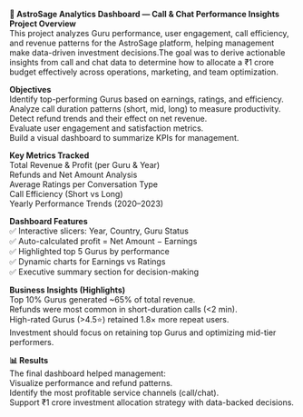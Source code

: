 **🌟 AstroSage Analytics Dashboard — Call & Chat Performance Insights**<br>
**Project Overview**<br>
This project analyzes Guru performance, user engagement, call efficiency, and revenue patterns for the AstroSage platform, helping management make data-driven investment decisions.The goal was to derive actionable insights from call and chat data to determine how to allocate a ₹1 crore budget effectively across operations, marketing, and team optimization.

**Objectives**<br>
Identify top-performing Gurus based on earnings, ratings, and efficiency.<br>
Analyze call duration patterns (short, mid, long) to measure productivity.<br>
Detect refund trends and their effect on net revenue.<br>
Evaluate user engagement and satisfaction metrics.<br>
Build a visual dashboard to summarize KPIs for management.<br>

**Key Metrics Tracked**<br>
Total Revenue & Profit (per Guru & Year)<br>
Refunds and Net Amount Analysis<br>
Average Ratings per Conversation Type<br>
Call Efficiency (Short vs Long)<br>
Yearly Performance Trends (2020–2023)<br>

**Dashboard Features**<br>
✅ Interactive slicers: Year, Country, Guru Status<br>
✅ Auto-calculated profit = Net Amount − Earnings<br>
✅ Highlighted top 5 Gurus by performance<br>
✅ Dynamic charts for Earnings vs Ratings<br>
✅ Executive summary section for decision-making<br>

**Business Insights (Highlights)** <br>
Top 10% Gurus generated ~65% of total revenue.<br>
Refunds were most common in short-duration calls (<2 min).<br>
High-rated Gurus (>4.5⭐) retained 1.8× more repeat users.<br>
Investment should focus on retaining top Gurus and optimizing mid-tier performers.<br>

**📊 Results** <br>
The final dashboard helped management:<br>
Visualize performance and refund patterns.<br>
Identify the most profitable service channels (call/chat).<br>
Support ₹1 crore investment allocation strategy with data-backed decisions.<br>
